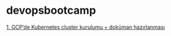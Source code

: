 # devopsbootcamp
[1. GCP’de Kubernetes cluster kurulumu + doküman hazırlanması](1.%20GCP’de%20Kubernetes%20cluster%20kurulumu%20%2B%20doküman%20hazırlanması/GCPde_kubernetes_cluster_kurulumu.pdf)
